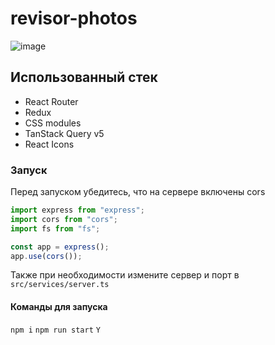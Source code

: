 # revisor-photos

![image](https://github.com/NikitaGrin/revisor-photos/assets/87934111/f47aa75a-0b40-476d-bfea-efc97264ab83)


## Использованный стек

- React Router
- Redux
- CSS modules
- TanStack Query v5
- React Icons

### Запуск

Перед запуском убедитесь, что на сервере включены cors

```javascript
import express from "express";
import cors from "cors";
import fs from "fs";

const app = express();
app.use(cors());
```

Также при необходимости измените сервер и порт в `src/services/server.ts`

#### Команды для запуска

`npm i` `npm run start` `Y`
